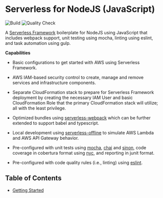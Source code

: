 # Serverless for NodeJS (JavaScript)

![Build](https://github.com/jmadoremos/serverless-javascript-boilerplate/workflows/Build/badge.svg?branch=main) ![Quality Check](https://github.com/jmadoremos/serverless-javascript-boilerplate/workflows/Quality%20Check/badge.svg?branch=main)

A [Serverless Framework](https://github.com/serverless/serverless) boilerplate for NodeJS using JavaScript that includes webpack support, unit testing using mocha, linting using eslint, and task automation using gulp.

**Capabilities**

* Basic configurations to get started with AWS using Serverless Framework.

* AWS IAM-based security control to create, manage and remove services and infrastructure components.

* Separate CloudFormation stack to prepare for Serverless Framework deployment by creating the necessary IAM User and basic CloudFormation Role that the primary CloudFormation stack will utilize; all with the least privilege.

* Optimized bundles using [serverless-webpack](https://github.com/serverless-heaven/serverless-webpack) which can be further extended to support babel and typescript.

* Local development using [serverless-offline](https://github.com/dherault/serverless-offline) to simulate AWS Lambda and AWS API Gateway behavior.

* Pre-configured with unit tests using [mocha](https://github.com/mochajs/mocha), [chai](https://github.com/chaijs/chai) and [sinon](https://github.com/sinonjs/sinon), code coverage in cobertura format using [nyc](https://github.com/istanbuljs/nyc), and  reporting in junit format.

* Pre-configured with code quality rules (i.e., linting) using [eslint](https://github.com/eslint/eslint).

## Table of Contents

* [Getting Started](./docs/README.md)
